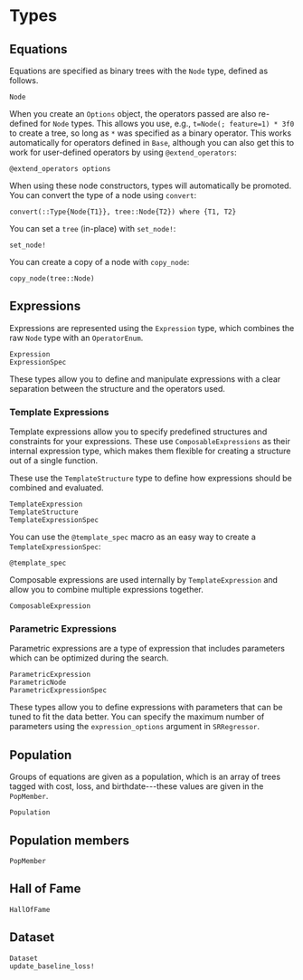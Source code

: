# Types

## Equations

Equations are specified as binary trees with the `Node` type, defined
as follows.

```@docs
Node
```

When you create an `Options` object, the operators
passed are also re-defined for `Node` types.
This allows you use, e.g., `t=Node(; feature=1) * 3f0` to create a tree, so long as
`*` was specified as a binary operator. This works automatically for
operators defined in `Base`, although you can also get this to work
for user-defined operators by using `@extend_operators`:

```@docs
@extend_operators options
```

When using these node constructors, types will automatically be promoted.
You can convert the type of a node using `convert`:

```@docs
convert(::Type{Node{T1}}, tree::Node{T2}) where {T1, T2}
```

You can set a `tree` (in-place) with `set_node!`:

```@docs
set_node!
```

You can create a copy of a node with `copy_node`:

```@docs
copy_node(tree::Node)
```

## Expressions

Expressions are represented using the `Expression` type, which combines the raw `Node` type with an `OperatorEnum`.

```@docs
Expression
ExpressionSpec
```

These types allow you to define and manipulate expressions with a clear separation between the structure and the operators used.

### Template Expressions

Template expressions allow you to specify predefined structures and constraints for your expressions.
These use `ComposableExpressions` as their internal expression type, which makes them
flexible for creating a structure out of a single function.

These use the `TemplateStructure` type to define how expressions should be combined and evaluated.

```@docs
TemplateExpression
TemplateStructure
TemplateExpressionSpec
```

You can use the `@template_spec` macro as an easy way to create a `TemplateExpressionSpec`:

```@docs
@template_spec
```

Composable expressions are used internally by `TemplateExpression` and allow you to combine multiple expressions together.

```@docs
ComposableExpression
```

### Parametric Expressions

Parametric expressions are a type of expression that includes parameters which can be optimized during the search.

```@docs
ParametricExpression
ParametricNode
ParametricExpressionSpec
```

These types allow you to define expressions with parameters that can be tuned to fit the data better. You can specify the maximum number of parameters using the `expression_options` argument in `SRRegressor`.

## Population

Groups of equations are given as a population, which is
an array of trees tagged with cost, loss, and birthdate---these
values are given in the `PopMember`.

```@docs
Population
```

## Population members

```@docs
PopMember
```

## Hall of Fame

```@docs
HallOfFame
```

## Dataset

```@docs
Dataset
update_baseline_loss!
```
